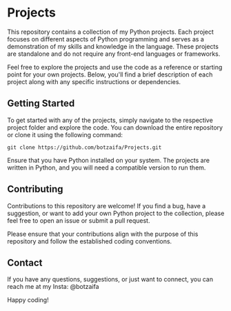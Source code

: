 # Projects

This repository contains a collection of my Python projects. Each project focuses on different aspects of Python programming and serves as a demonstration of my skills and knowledge in the language. These projects are standalone and do not require any front-end languages or frameworks.

Feel free to explore the projects and use the code as a reference or starting point for your own projects. Below, you'll find a brief description of each project along with any specific instructions or dependencies.



## Getting Started

To get started with any of the projects, simply navigate to the respective project folder and explore the code. You can download the entire repository or clone it using the following command:

```shell
git clone https://github.com/botzaifa/Projects.git
```

Ensure that you have Python installed on your system. The projects are written in Python, and you will need a compatible version to run them.

## Contributing

Contributions to this repository are welcome! If you find a bug, have a suggestion, or want to add your own Python project to the collection, please feel free to open an issue or submit a pull request.

Please ensure that your contributions align with the purpose of this repository and follow the established coding conventions.


## Contact

If you have any questions, suggestions, or just want to connect, you can reach me at my Insta: @botzaifa

Happy coding!
